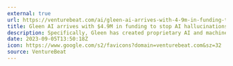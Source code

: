 ```yaml
---
external: true
url: https://venturebeat.com/ai/gleen-ai-arrives-with-4-9m-in-funding-to-stop-ai-hallucinations-using-enterprises-own-data/
title: Gleen AI arrives with $4.9M in funding to stop AI hallucinations using enterprises’ own data
description: Specifically, Gleen has created proprietary AI and machine learning (ML) layer independent of the LLM the enterprise customer wants to deploy.
date: 2023-09-05T13:50:18Z
icon: https://www.google.com/s2/favicons?domain=venturebeat.com&sz=32
source: VentureBeat
---
```

